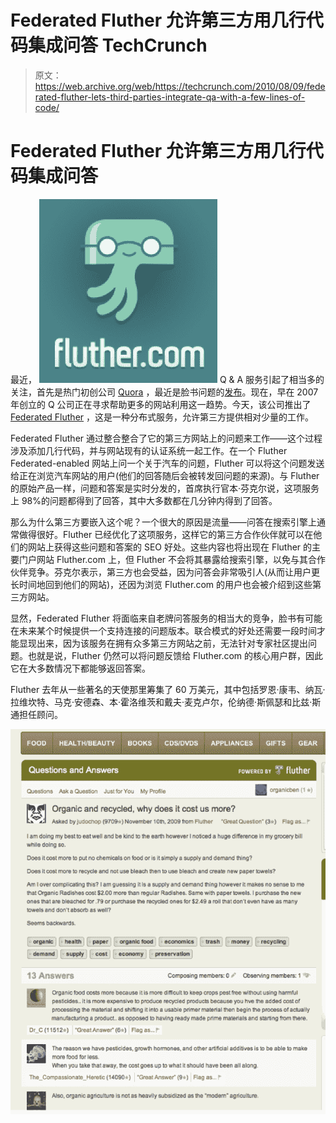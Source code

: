 # Federated Fluther 允许第三方用几行代码集成问答 TechCrunch

> 原文：<https://web.archive.org/web/https://techcrunch.com/2010/08/09/federated-fluther-lets-third-parties-integrate-qa-with-a-few-lines-of-code/>

# Federated Fluther 允许第三方用几行代码集成问答

最近， [![](img/e8b88db279a35c7f547b0e9757533ae7.png)](https://web.archive.org/web/20221207102513/http://www.fluther.com/) Q & A 服务引起了相当多的关注，首先是热门初创公司 [Quora](https://web.archive.org/web/20221207102513/http://www.quora.com/) ，最近是脸书问题的[发布](https://web.archive.org/web/20221207102513/https://beta.techcrunch.com/2010/07/28/facebook-qa-service-questions-begins-rolling-out-could-be-massive/)。现在，早在 2007 年创立的 Q 公司正在寻求帮助更多的网站利用这一趋势。今天，该公司推出了 [Federated Fluther](https://web.archive.org/web/20221207102513/http://www.fluther.com/federated/) ，这是一种分布式服务，允许第三方提供相对少量的工作。

Federated Fluther 通过整合整合了它的第三方网站上的问题来工作——这个过程涉及添加几行代码，并与网站现有的认证系统一起工作。在一个 Fluther Federated-enabled 网站上问一个关于汽车的问题，Fluther 可以将这个问题发送给正在浏览汽车网站的用户(他们的回答随后会被转发回问题的来源)。与 Fluther 的原始产品一样，问题和答案是实时分发的，首席执行官本·芬克尔说，这项服务上 98%的问题都得到了回答，其中大多数都在几分钟内得到了回答。

那么为什么第三方要嵌入这个呢？一个很大的原因是流量——问答在搜索引擎上通常做得很好。Fluther 已经优化了这项服务，这样它的第三方合作伙伴就可以在他们的网站上获得这些问题和答案的 SEO 好处。这些内容也将出现在 Fluther 的主要门户网站 Fluther.com 上，但 Fluther 不会将其暴露给搜索引擎，以免与其合作伙伴竞争。芬克尔表示，第三方也会受益，因为问答会非常吸引人(从而让用户更长时间地回到他们的网站)，还因为浏览 Fluther.com 的用户也会被介绍到这些第三方网站。

显然，Federated Fluther 将面临来自老牌问答服务的相当大的竞争，脸书有可能在未来某个时候提供一个支持连接的问题版本。联合模式的好处还需要一段时间才能显现出来，因为该服务在拥有众多第三方网站之前，无法针对专家社区提出问题。也就是说，Fluther 仍然可以将问题反馈给 Fluther.com 的核心用户群，因此它在大多数情况下都能够返回答案。

Fluther 去年从一些著名的天使那里筹集了 60 万美元，其中包括罗恩·康韦、纳瓦·拉维坎特、马克·安德森、本·霍洛维茨和戴夫·麦克卢尔，伦纳德·斯佩瑟和比兹·斯通担任顾问。

![](img/0af1ce4e419077df382550aa4fb4c3fa.png)
